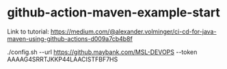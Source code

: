 # github-action-maven-example-start
Link to tutorial: https://medium.com/@alexander.volminger/ci-cd-for-java-maven-using-github-actions-d009a7cb4b8f


./config.sh --url https://github.maybank.com/MSL-DEVOPS --token AAAAG4SRRTJKKP44LAACISTFBF7HS
